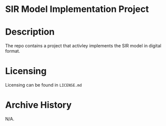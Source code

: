 # SIR Model Implementation Project 

# Description 
The repo contains a project that activley implements the SIR model in digital format. 

# Licensing
Licensing can be found in `LICENSE.md`

# Archive History
N/A.
